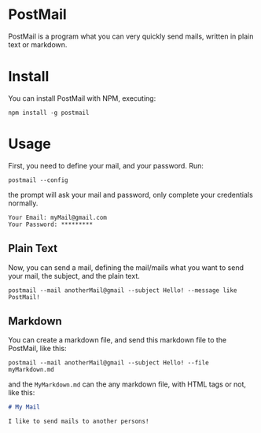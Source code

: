 # PostMail

PostMail is a program what you can very quickly send mails, written in plain text or markdown.

# Install

You can install PostMail with NPM, executing:

`npm install -g postmail`

# Usage

First, you need to define your mail, and your password. Run:

`postmail --config`

the prompt will ask your mail and password, only complete your credentials normally.

```
Your Email: myMail@gmail.com
Your Password: *********
```

## Plain Text

Now, you can send a mail, defining the mail/mails what you want to send your mail, the subject, and the plain text.

`postmail --mail anotherMail@gmail --subject Hello! --message like PostMail!`

## Markdown

You can create a markdown file, and send this markdown file to the PostMail, like this:

`postmail --mail anotherMail@gmail --subject Hello! --file myMarkdown.md`

and the `MyMarkdown.md` can the any markdown file, with HTML tags or not, like this:

```markdown
# My Mail

I like to send mails to another persons!
```

